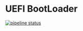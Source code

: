 # UEFI BootLoader

[![pipeline status](https://gitlab.vicp.fun/supdrewin/uefi_bootloader/badges/master/pipeline.svg)](https://gitlab.vicp.fun/supdrewin/uefi_bootloader/-/commits/master)
